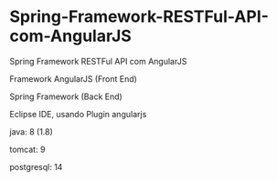 # Spring-Framework-RESTFul-API-com-AngularJS
Spring Framework RESTFul API com AngularJS

Framework AngularJS (Front End)

Spring Framework (Back End)

Eclipse IDE, usando Plugin angularjs

java: 8 (1.8)

tomcat: 9

postgresql: 14
